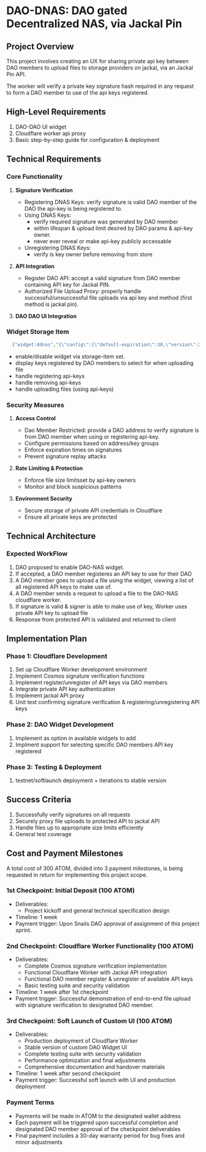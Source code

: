 
# DAO-DNAS: DAO gated Decentralized NAS, via Jackal Pin
<!-- Author: Returniflost, Discover Decentralization DAO DATE: 25/03/25 -->

## Project Overview
This project involves creating an UX for sharing private api key between DAO members to upload files to storage providers on jackal, via an Jackal Pin API. 

The worker will verify a private key signature hash required in any request to form a DAO member to use of the api keys registered.
<!-- DAOs can register to its storage items a json encoded with its desired bounded parameters for maximum file size usage & lifespan of signatures, while making use of upload keys.  -->


## High-Level Requirements
1. DAO-DAO UI widget
2. Cloudflare worker api proxy 
3. Basic step-by-step guide for configuration & deployment

## Technical Requirements

### Core Functionality
1. **Signature Verification**
   - Registering DNAS Keys: verify signature is valid DAO member of the DAO the api-key is being registered to.
   - Using DNAS Keys: 
      - verify required signature was generated by DAO member
      - within lifespan & upload limit desired by DAO params & api-key owner.
      - never ever reveal or make api-key publicly accessable
   - Unregistering DNAS Keys: 
      - verify is key owner before removing from store
      <!-- - each time DAO has member use shared key, check for any keys from any no-longer members -->

2. **API Integration**
   - Register DAO API: accept a valid signature from DAO member containing API key for Jackal PIN.
   - Authorized File Upload Proxy: properly handle successful/unsuccessful file uploads via api key and method (first method is jackal pin).
   <!-- - Pass through appropriate headers and authentication -->
   <!-- - Handle file streaming efficiently. -->

3. **DAO DAO UI Integration**
### Widget Storage Item 
```json
  ["widget:ddnas","{\"config\":{\"default-expiration\":30,\"version\":2}"]
```
   - enable/disable widget via storage-item set.
   - display keys registered by DAO members to select for when uploading file
   - handle registering api-keys
   - handle removing api-keys 
   - handle uploading files (using api-keys) 

### Security Measures
1. **Access Control**
   - Dao Member Restricted: provide a DAO address to verify signature is from DAO member when using or registering api-key.
   - Configure permissions based on address/key groups
   - Enforce expiration times on signatures
   - Prevent signature replay attacks

2. **Rate Limiting & Protection**
   - Enforce file size limitsset by api-key owners
   - Monitor and block suspicious patterns

3. **Environment Security**
   - Secure storage of private API credentials in Cloudflare
   - Ensure all private keys are protected

## Technical Architecture
 
### Expected WorkFlow
1. DAO proposed to enable DAO-NAS widget.
2. If accepted, a DAO member registeres an API key to use for their DAO
3. A DAO member goes to upload a file using the widget, viewing a list of all registered API keys to make use of.
4. A DAO member sends a request to upload a file to the DAO-NAS cloudflare worker.
5. If signature is valid & signer  is able to make use of key, Worker uses private API key to upload file
6. Response from protected API is validated and returned to client

## Implementation Plan

### Phase 1: Cloudflare Development
1. Set up Cloudflare Worker development environment
2. Implement Cosmos signature verification functions
3. Implement register/unregister of API keys via DAO members
4. Integrate private API key authentication
5. Implement jackal API proxy 
6. Unit test confirming signature verification & registering/unregistering API keys

### Phase 2: DAO Widget Development 
1. Implement as option in available widgets to add
2. Implment support for selecting specific DAO members API key registered

### Phase 3: Testing & Deployment
1. testnet/softlaunch deployment + iterations to stable version
   
## Success Criteria
1. Successfully verify signatures on all requests
2. Securely proxy file uploads to protected API to jackal API
3. Handle files up to appropriate size limits efficiently
4. General test coverage 
 
## Cost and Payment Milestones
A total cost of 300 ATOM, divided into 3 payment milestones, is being requested in return for implementing this project scope.

### 1st Checkpoint: Initial Deposit (100 ATOM)
- Deliverables:
  - Project kickoff and general technical specification design
- Timeline: 1 week
- Payment trigger: Upon Snails DAO approval of assignment of this project sprint.

### 2nd Checkpoint: Cloudflare Worker Functionality (100 ATOM)
- Deliverables:
  - Complete Cosmos signature verification implementation
  - Functional Cloudflare Worker with Jackal API integration
  - Functional DAO member register & unregister of available API keys
  - Basic testing suite and security validation
- Timeline: 1 week after 1st checkpoint
- Payment trigger: Successful demonstration of end-to-end file upload with signature verification to designated DAO member.

### 3rd Checkpoint: Soft Launch of Custom UI (100 ATOM)
- Deliverables:
  - Production deployment of Cloudflare Worker
  - Stable version of custom DAO Widget UI
  - Complete testing suite with security validation
  - Performance optimization and final adjustments
  - Comprehensive documentation and handover materials
- Timeline: 1 week after second checkpoint 
- Payment trigger: Successful soft launch with UI and production deployment

### Payment Terms
- Payments will be made in ATOM to the designated wallet address
- Each payment will be triggered upon successful completion and designated DAO member approval of the checkpoint deliverables
- Final payment includes a 30-day warranty period for bug fixes and minor adjustments